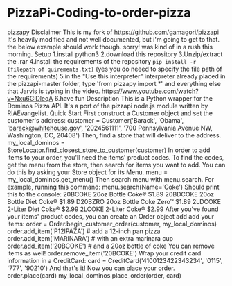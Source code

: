 # PizzaPi-Coding-to-order-pizza
pizzapy Disclaimer This is my fork of https://github.com/gamagori/pizzapi It's heavily modified and not well documented, but i'm going to get to that. the below example should work though.  sorry! was kind of in a rush this morning.  Setup 1.install python3 2.download this repository 3.Unzip/extract the .rar 4.install the requirements of the repository `pip install -r (filepath of quirements.txt)` (yes you do neeed to specify the file path of the requirements) 5.in the "Use this interpreter" interpreter already placed in the pizzapi-master folder, type 'from pizzapy import *' and everything else that Jarvis is typing in the video. https://www.youtube.com/watch?v=Nxu6GlDleqA 6.have fun Description This is a Python wrapper for the Dominos Pizza API.  It's a port of the pizzapi node.js module written by RIAEvangelist.  Quick Start First construct a Customer object and set the customer's address:  customer = Customer('Barack', 'Obama', 'barack@whitehouse.gov', '2024561111', '700 Pennsylvania Avenue NW, Washington, DC, 20408') Then, find a store that will deliver to the address.  my_local_dominos = StoreLocator.find_closest_store_to_customer(customer) In order to add items to your order, you'll need the items' product codes. To find the codes, get the menu from the store, then search for items you want to add. You can do this by asking your Store object for its Menu.  menu = my_local_dominos.get_menu() Then search menu with menu.search. For example, running this command:  menu.search(Name='Coke') Should print this to the console:  20BCOKE    20oz Bottle Coke®        $1.89 20BDCOKE   20oz Bottle Diet Coke®   $1.89 D20BZRO    20oz Bottle Coke Zero™   $1.89 2LDCOKE    2-Liter Diet Coke®       $2.99 2LCOKE     2-Liter Coke®            $2.99 After you've found your items' product codes, you can create an Order object add add your items:  order = Order.begin_customer_order(customer, my_local_dominos) order.add_item('P12IPAZA') # add a 12-inch pan pizza order.add_item('MARINARA') # with an extra marinara cup order.add_item('20BCOKE')  # and a 20oz bottle of coke You can remove items as well!  order.remove_item('20BCOKE') Wrap your credit card information in a CreditCard:  card = CreditCard('4100123422343234', '0115', '777', '90210') And that's it! Now you can place your order.  order.place(card) my_local_dominos.place_order(order, card)
